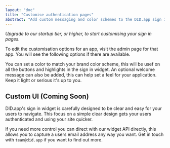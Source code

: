 ```yaml
---
layout: "doc"
title: "Customise authentication pages"
abstract: "Add custom messaging and color schemes to the DID.app sign in."
---
```


*Upgrade to our startup tier, or higher, to start customising your sign in pages.*

To edit the customisation options for an app, visit the admin page for that app.
You will see the following options if there are available.

You can set a color to match your brand color scheme, this will be usef on all the buttons and highlights in the sign in widget.
An optional welcome message can also be added, this can help set a feel for your application.
Keep it light or serious it's up to you.

## Custom UI (Coming Soon)

DID.app's sign in widget is carefully designed to be clear and easy for your users to navigate.
This focus on a simple clear design gets your users authenticated and using your site quicker.

If you need more control you can direct with our widget API directly, this allows you to capture a users email address any way you want.
Get in touch with `team@did.app` if you want to find out more.
